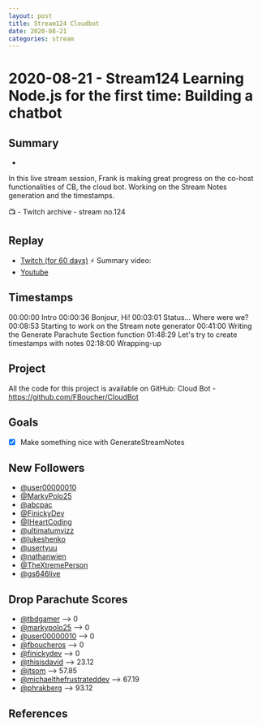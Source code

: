 ```yaml
---
layout: post
title: Stream124 Cloudbot
date: 2020-08-21
categories: stream
---
```



# 2020-08-21 - Stream124 Learning Node.js for the first time: Building a chatbot

## Summary
-

In this live stream session, Frank is making great progress on the co-host functionalities of CB, the cloud bot. Working on the Stream Notes generation and the timestamps.

📺 - Twitch archive - stream no.124

## Replay


- [Twitch (for 60 days)](https://www.twitch.tv/videos/)
⚡ Summary video:
- [Youtube](https://youtu.be/ba6NRyo0oaE)


## Timestamps


00:00:00 Intro
00:00:36 Bonjour, Hi!
00:03:01 Status... Where were we? 
00:08:53 Starting to work on the Stream note generator
00:41:00 Writing the Generate Parachute Section function
01:48:29 Let's try to create timestamps with notes
02:18:00 Wrapping-up


Project
-------

All the code for this project is available on GitHub: Cloud Bot - https://github.com/FBoucher/CloudBot


Goals
-----

- [X] Make something nice with GenerateStreamNotes


New Followers
-------------

- [@user00000010](https://www.twitch.tv/user00000010)
- [@MarkyPolo25](https://www.twitch.tv/MarkyPolo25)
- [@abcpac](https://www.twitch.tv/abcpac)
- [@FinickyDev](https://www.twitch.tv/FinickyDev)
- [@IHeartCoding](https://www.twitch.tv/IHeartCoding)
- [@ultimatumvizz](https://www.twitch.tv/ultimatumvizz)
- [@lukeshenko](https://www.twitch.tv/lukeshenko)
- [@usertyuu](https://www.twitch.tv/usertyuu)
- [@nathanwien](https://www.twitch.tv/nathanwien)
- [@TheXtremePerson](https://www.twitch.tv/TheXtremePerson)
- [@gs646live](https://www.twitch.tv/gs646live)


Drop Parachute Scores
----------------------------

- [@tbdgamer](https://www.twitch.tv/tbdgamer) --> 0
- [@markypolo25](https://www.twitch.tv/markypolo25) --> 0
- [@user00000010](https://www.twitch.tv/user00000010) --> 0
- [@fboucheros](https://www.twitch.tv/fboucheros) --> 0
- [@finickydev](https://www.twitch.tv/finickydev) --> 0
- [@thisisdavid](https://www.twitch.tv/thisisdavid) --> 23.12
- [@jtsom](https://www.twitch.tv/jtsom) --> 57.85
- [@michaelthefrustrateddev](https://www.twitch.tv/michaelthefrustrateddev) --> 67.19
- [@phrakberg](https://www.twitch.tv/phrakberg) --> 93.12



References
----------

